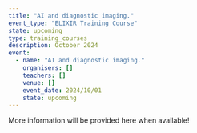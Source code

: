```yaml
---
title: "AI and diagnostic imaging."
event_type: "ELIXIR Training Course"
state: upcoming
type: training_courses
description: October 2024
event:
  - name: "AI and diagnostic imaging."
    organisers: []
    teachers: []
    venue: []
    event_date: 2024/10/01
    state: upcoming
---
```


More information will be provided here when available!
